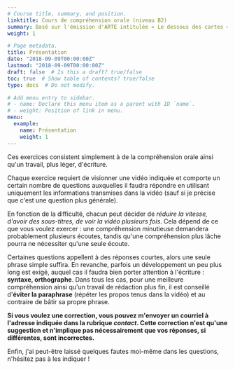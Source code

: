 ```yaml
---
# Course title, summary, and position.
linktitle: Cours de compréhension orale (niveau B2)
summary: Basé sur l'émission d'ARTE intitulée « Le dessous des cartes »
weight: 1

# Page metadata.
title: Présentation
date: "2018-09-09T00:00:00Z"
lastmod: "2018-09-09T00:00:00Z"
draft: false  # Is this a draft? true/false
toc: true  # Show table of contents? true/false
type: docs  # Do not modify.

# Add menu entry to sidebar.
# - name: Declare this menu item as a parent with ID `name`.
# - weight: Position of link in menu.
menu:
  example:
    name: Présentation
    weight: 1
---
```


Ces exercices consistent simplement à de la compréhension orale ainsi qu'un travail, plus léger, d'écriture. 

Chaque exercice requiert de visionner une vidéo indiquée et comporte un certain nombre de questions auxquelles il faudra répondre en utilisant uniquement les informations transmises dans la vidéo (sauf si je précise que c'est une question plus générale). 

En fonction de la difficulté, chacun peut décider de _réduire la vitesse, d'avoir des sous-titres, de voir la vidéo plusieurs fois_. Cela dépend de ce que vous voulez exercer : une compréhension minutieuse demandera probablement plusieurs écoutes, tandis qu'une compréhension plus lâche pourra ne nécessiter qu'une seule écoute. 

Certaines questions appellent à des réponses courtes, alors une seule phrase simple suffira. En revanche, parfois un développement un peu plus long est exigé, auquel cas il faudra bien porter attention à l'écriture : **syntaxe, orthographe**. Dans tous les cas, pour une meilleure compréhension ainsi qu'un travail de rédaction plus fin, il est conseillé d'**éviter la paraphrase** (répéter les propos tenus dans la vidéo) et au contraire de bâtir sa propre phrase.

**Si vous voulez une correction, vous pouvez m'envoyer un courriel à l'adresse indiquée dans la rubrique _contact_. Cette correction n'est qu'une suggestion et n'implique pas nécessairement que vos réponses, si différentes, sont incorrectes.**

Enfin, j'ai peut-être laissé quelques fautes moi-même dans les questions, n'hésitez pas à les indiquer ! 
